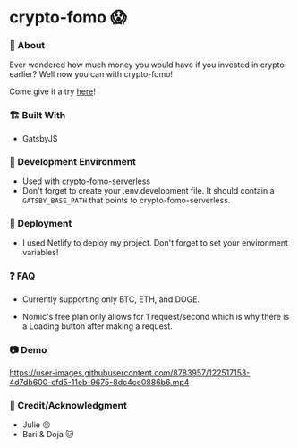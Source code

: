# crypto-fomo 😱

### :beginner: About

Ever wondered how much money you would have if you invested in crypto earlier? Well now you can with crypto-fomo!

Come give it a try [here](https://crypto-fomo.netlify.app/)!

### :building_construction: Built With

- GatsbyJS

### :nut_and_bolt: Development Environment

- Used with [crypto-fomo-serverless](https://github.com/jwaang/crypto-fomo-serverless)
- Don't forget to create your .env.development file. It should contain a `GATSBY_BASE_PATH` that points to crypto-fomo-serverless.

### :rocket: Deployment

- I used Netlify to deploy my project. Don't forget to set your environment variables!

### :question: FAQ

- Currently supporting only BTC, ETH, and DOGE.

- Nomic's free plan only allows for 1 request/second which is why there is a Loading button after making a request.

### :camera: Demo

https://user-images.githubusercontent.com/8783957/122517153-4d7db600-cfd5-11eb-9675-8dc4ce0886b6.mp4

### :star2: Credit/Acknowledgment

- Julie :stuck_out_tongue_closed_eyes:
- Bari & Doja :cat:
